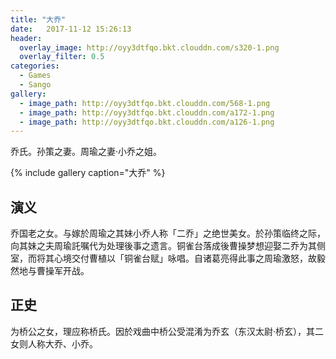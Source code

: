 ```yaml
---
title: "大乔"
date:   2017-11-12 15:26:13
header:
  overlay_image: http://oyy3dtfqo.bkt.clouddn.com/s320-1.png
  overlay_filter: 0.5
categories:
  - Games
  - Sango
gallery:
  - image_path: http://oyy3dtfqo.bkt.clouddn.com/568-1.png
  - image_path: http://oyy3dtfqo.bkt.clouddn.com/a172-1.png
  - image_path: http://oyy3dtfqo.bkt.clouddn.com/a126-1.png
---
```


乔氏。孙策之妻。周瑜之妻·小乔之姐。

{% include gallery caption="大乔" %}

## 演义

乔国老之女。与嫁於周瑜之其妹小乔人称「二乔」之绝世美女。於孙策临终之际，向其妹之夫周瑜託嘱代为处理後事之遗言。铜雀台落成後曹操梦想迎娶二乔为其侧室，而将其心境交付曹植以「铜雀台赋」咏唱。自诸葛亮得此事之周瑜激怒，故毅然地与曹操军开战。

## 正史

为桥公之女，理应称桥氏。因於戏曲中桥公受混淆为乔玄（东汉太尉·桥玄），其二女则人称大乔、小乔。